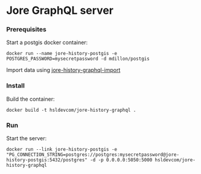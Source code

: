 # Jore GraphQL server

### Prerequisites

Start a postgis docker container:
```
docker run --name jore-history-postgis -e POSTGRES_PASSWORD=mysecretpassword -d mdillon/postgis
```

Import data using [jore-history-graphql-import](https://github.com/HSLdevcom/jore-history-graphql-import)

### Install

Build the container:
```
docker build -t hsldevcom/jore-history-graphql .
```

### Run

Start the server:
```
docker run --link jore-history-postgis -e "PG_CONNECTION_STRING=postgres://postgres:mysecretpassword@jore-history-postgis:5432/postgres" -d -p 0.0.0.0:5050:5000 hsldevcom/jore-history-graphql
```
